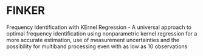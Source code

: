 # FINKER
Frequency Identification with KErnel Regression - A universal approach to optimal frequency identification using nonparametric kernel regression for a more accurate estimation, use of measurement uncertainties and the possibility for multiband processing even with as low as 10 observations
